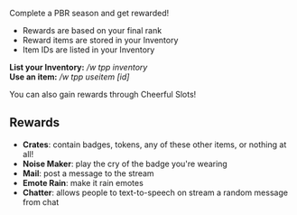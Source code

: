 Complete a PBR season and get rewarded!

* Rewards are based on your final rank
* Reward items are stored in your Inventory
* Item IDs are listed in your Inventory

**List your Inventory:** */w tpp inventory*  
**Use an item:** */w tpp useitem [id]*

You can also gain rewards through Cheerful Slots!

## Rewards

* **Crates**: contain badges, tokens, any of these other items, or nothing at all!
* **Noise Maker**: play the cry of the badge you're wearing
* **Mail**: post a message to the stream
* **Emote Rain**: make it rain emotes
* **Chatter**: allows people to text-to-speech on stream a random message from chat